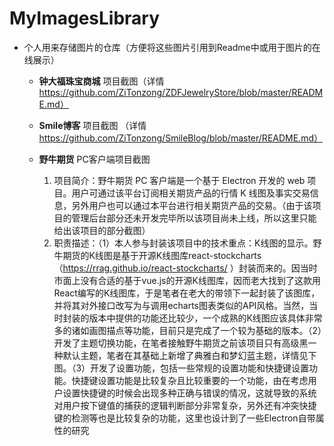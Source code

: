 # MyImagesLibrary
-   个人用来存储图片的仓库（方便将这些图片引用到Readme中或用于图片的在线展示）
    *   **钟大福珠宝商城** 项目截图（详情 https://github.com/ZiTonzong/ZDFJewelryStore/blob/master/README.md）
    
    *   **Smile博客** 项目截图 （详情 https://github.com/ZiTonzong/SmileBlog/blob/master/README.md）
    
    *    **野牛期货** PC客户端项目截图
         1.   项目简介：野牛期货 PC 客户端是一个基于 Electron 开发的 web 项目。用户可通过该平台订阅相关期货产品的行情 K 线图及事实交易信息，另外用户也可以通过本平台进行相关期货产品的交易。（由于该项目的管理后台部分还未开发完毕所以该项目尚未上线，所以这里只能给出该项目的部分截图）
         2.    职责描述：（1）本人参与封装该项目中的技术重点：K线图的显示。野牛期货的K线图是基于开源K线图库react-stockcharts（https://rrag.github.io/react-stockcharts/ ）封装而来的。因当时市面上没有合适的基于vue.js的开源K线图库，因而老大找到了这款用React编写的K线图库，于是笔者在老大的带领下一起封装了该图库，并将其对外接口改写为与调用echarts图表类似的API风格。当然，当时封装的版本中提供的功能还比较少，一个成熟的K线图应该具体非常多的诸如画图描点等功能，目前只是完成了一个较为基础的版本。（2）开发了主题切换功能，在笔者接触野牛期货之前该项目只有高级黑一种默认主题，笔者在其基础上新增了典雅白和梦幻蓝主题，详情见下图。（3）开发了设置功能，包括一些常规的设置功能和快捷键设置功能。快捷键设置功能是比较复杂且比较重要的一个功能，由在考虑用户设置快捷键的时候会出现多种正确与错误的情况，这就导致的系统对用户按下键值的捕获的逻辑判断部分非常复杂，另外还有冲突快捷键的检测等也是比较复杂的功能，这里也设计到了一些Electron自带属性的研究
